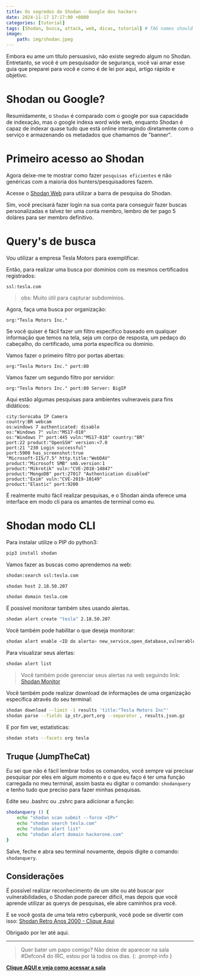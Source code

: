 ```yaml
---
title: Os segredos do Shodan - Google dos hackers
date: 2024-11-17 17:17:00 +0800
categories: [tutorial]
tags: [Shodan, busca, attack, web, dicas, tutorial] # TAG names should always be lowercase
image:
    path: img/shodan.jpeg
---
```


Embora eu ame um título persuasivo, não existe segredo algum no Shodan. Entretanto, se você é um pesquisador de segurança, você vai amar esse guia que preparei para você e como é de lei por aqui, artigo rápido e objetivo.

# Shodan ou Google?

Resumidamente, o `Shodan` é comparado com o google por sua capacidade de indexação, mas o google indexa word wide web, enquanto Shodan é capaz de indexar quase tudo que está online interagindo diretamente com o serviço e armazenando os metadados que chamamos de "banner".

# Primeiro acesso ao Shodan

Agora deixe-me te mostrar como fazer `pesquisas eficientes` e não genéricas com a maioria dos hunters/pesquisadores fazem.

Acesse o [Shodan Web](https://account.shodan.io/login?continue=http%3A%2F%2Fwww.shodan.io%2Fdashboard) para utilizar a barra de pesquisa do Shodan.

Sim, você precisará fazer login na sua conta para conseguir fazer buscas personalizadas e talvez ter uma conta membro, lembro de ter pago 5 doláres para ser membro definitivo.

# Query's de busca

Vou utilizar a empresa Tesla Motors para exemplificar.

Então, para realizar uma busca por dominios com os mesmos certificados registrados:

```text
ssl:tesla.com
```

> obs: Muito útil para capturar subdomínios.

Agora, faça uma busca por organização:
```text
org:"Tesla Motors Inc."
```

Se você quiser é fácil fazer um filtro específico baseado em qualquer informação que temos na tela, seja um corpo de resposta, um pedaço do cabeçalho, do certificado, uma porta específica ou dominio.

Vamos fazer o primeiro filtro por portas abertas:
```text
org:"Tesla Motors Inc." port:80
```

Vamos fazer um segundo filtro por servidor:
```text
org:"Tesla Motors Inc." port:80 Server: BigIP
```

Aqui estão algumas pesquisas para ambientes vulneraveis para fins didáticos:

```text
city:Sorocaba IP Camera
country:BR webcam
os:windows 7 authenticated: disable
os:"Windows 7" vuln:"MS17-010"
os:"Windows 7" port:445 vuln:"MS17-010" country:"BR"
port:22 product:"OpenSSH" version:<7.0
port:21 "230 Login successful"
port:5900 has_screenshot:true
"Microsoft-IIS/7.5" http.title:"WebDAV"
product:"Microsoft SMB" smb.version:1
product:"Mikrotik" vuln:"CVE-2018-14847"
product:"MongoDB" port:27017 "Authentication disabled"
product:"Exim" vuln:"CVE-2019-10149"
product:"Elastic" port:9200
```

É realmente muito fácil realizar pesquisas, e o Shodan ainda oferece uma interface em modo cli para os amantes de terminal como eu.

# Shodan modo CLI

Para instalar utilize o PIP do python3:

```bash
pip3 install shodan
```

Vamos fazer as buscas como aprendemos na web:

```bash
shodan:search ssl:tesla.com
```

```bash
shodan host 2.18.50.207
```

```bash
shodan domain tesla.com
```

É possível monitorar também sites usando alertas.

```bash
shodan alert create "tesla" 2.18.50.207
```

Você também pode habilitar o que deseja monitorar:

```bash
shodan alert enable <ID do alerta> new_service,open_database,vulnerable,ssl_expired,internet_scanner,uncommon
```

Para visualizar seus alertas:
```bash
shodan alert list
```

> Você também pode gerenciar seus alertas na web seguindo link: [Shodan Monitor](https://monitor.shodan.io/dashboard)


Você também pode realizar download de informações de uma organização específica através do seu terminal:

```bash
shodan download --limit -1 results 'title:"Tesla Motors Inc"'
shodan parse --fields ip_str,port,org --separator , results.json.gz
```

E por fim ver, estatísticas:

```bash
shodan stats --facets org tesla
```
## Truque (JumpTheCat)

Eu sei que não é fácil lembrar todos os comandos, você sempre vai precisar pesquisar por eles em algum momento e o que eu faço é ter uma função carregada no meu terminal, assim basta eu digitar o comando: `shodanquery` e tenho tudo que preciso para fazer minhas pesquisas.

Edite seu .bashrc ou .zshrc para adicionar a função:

```bash
shodanquery () {
	echo "shodan scan submit --force <IP>"
	echo "shodan search tesla.com"
	echo "shodan alert list"
	echo "shodan alert domain hackerone.com"
}
```
Salve, feche e abra seu terminal novamente, depois digite o comando: `shodanquery`.

## Considerações

É possível realizar reconhecimento de um site ou até buscar por vulnerabilidades, o Shodan pode parecer dificil, mas depois que você aprende utilizar as querys de pesquisas, ele abre caminhos pra você.

E se você gosta de uma tela retro cyberpunk, você pode se divertir com isso: [Shodan Retro Anos 2000 - Clique Aqui](https://2000.shodan.io)

Obrigado por ler até aqui.

---

> Quer bater um papo comigo? Não deixe de aparecer na sala #Defcon4 do IRC, estou por lá todos os dias.
{: .prompt-info }

[**Clique AQUI e veja como acessar a sala**](/posts/fale-comigo-canal-irc/)
